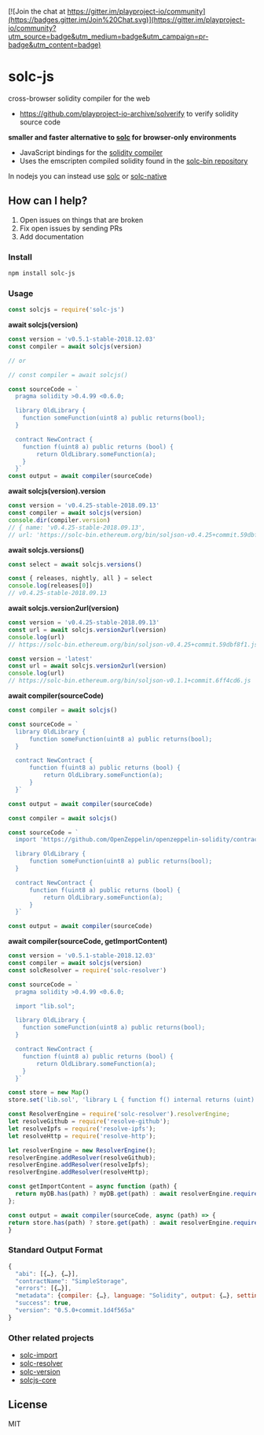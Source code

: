 [![Join the chat at https://gitter.im/playproject-io/community](https://badges.gitter.im/Join%20Chat.svg)](https://gitter.im/playproject-io/community?utm_source=badge&utm_medium=badge&utm_campaign=pr-badge&utm_content=badge)

# solc-js
cross-browser solidity compiler for the web

* https://github.com/playproject-io-archive/solverify to verify solidity source code

**smaller and faster alternative to [solc](https://www.npmjs.com/package/solc) for browser-only environments**
* JavaScript bindings for the [solidity compiler](https://github.com/ethereum/solidity)
* Uses the emscripten compiled solidity found in the [solc-bin repository](https://github.com/ethereum/solc-bin)

In nodejs you can instead use [solc](https://www.npmjs.com/package/solc) or [solc-native](https://www.npmjs.com/package/solc-native)

## How can I help?

1. Open issues on things that are broken
2. Fix open issues by sending PRs
3. Add documentation

### Install

```sh
npm install solc-js
```

### Usage

```js
const solcjs = require('solc-js')
```
**await solcjs(version)**

```js
const version = 'v0.5.1-stable-2018.12.03'
const compiler = await solcjs(version)

// or

// const compiler = await solcjs()

const sourceCode = `
  pragma solidity >0.4.99 <0.6.0;

  library OldLibrary {
    function someFunction(uint8 a) public returns(bool);
  }

  contract NewContract {
    function f(uint8 a) public returns (bool) {
        return OldLibrary.someFunction(a);
    }
  }`
const output = await compiler(sourceCode)
```

**await solcjs(version).version**

```js
const version = 'v0.4.25-stable-2018.09.13'
const compiler = await solcjs(version)
console.dir(compiler.version)
// { name: 'v0.4.25-stable-2018.09.13',
// url: 'https://solc-bin.ethereum.org/bin/soljson-v0.4.25+commit.59dbf8f1.js' }
```

**await solcjs.versions()**

```js
const select = await solcjs.versions()

const { releases, nightly, all } = select
console.log(releases[0])
// v0.4.25-stable-2018.09.13
```
<!--
```js
const list = ''
const select = await solcjs.versions(list)

const { releases, nightly, all } = select
console.log(releases[0])
``` -->

**await solcjs.version2url(version)**

```js
const version = 'v0.4.25-stable-2018.09.13'
const url = await solcjs.version2url(version)
console.log(url)
// https://solc-bin.ethereum.org/bin/soljson-v0.4.25+commit.59dbf8f1.js
```

```js
const version = 'latest'
const url = await solcjs.version2url(version)
console.log(url)
// https://solc-bin.ethereum.org/bin/soljson-v0.1.1+commit.6ff4cd6.js
```

**await compiler(sourceCode)**

```js
const compiler = await solcjs()

const sourceCode = `
  library OldLibrary {
      function someFunction(uint8 a) public returns(bool);
  }

  contract NewContract {
      function f(uint8 a) public returns (bool) {
          return OldLibrary.someFunction(a);
      }
  }`

const output = await compiler(sourceCode)
```

```js
const compiler = await solcjs()

const sourceCode = `
  import 'https://github.com/OpenZeppelin/openzeppelin-solidity/contracts/math/SafeMath.sol';

  library OldLibrary {
      function someFunction(uint8 a) public returns(bool);
  }

  contract NewContract {
      function f(uint8 a) public returns (bool) {
          return OldLibrary.someFunction(a);
      }
  }`

const output = await compiler(sourceCode)
```

**await compiler(sourceCode, getImportContent)**

```js
const version = 'v0.5.1-stable-2018.12.03'
const compiler = await solcjs(version)
const solcResolver = require('solc-resolver')

const sourceCode = `
  pragma solidity >0.4.99 <0.6.0;

  import "lib.sol";

  library OldLibrary {
    function someFunction(uint8 a) public returns(bool);
  }

  contract NewContract {
    function f(uint8 a) public returns (bool) {
        return OldLibrary.someFunction(a);
    }
  }`

const store = new Map()
store.set('lib.sol', 'library L { function f() internal returns (uint) { return 7; } }')

const ResolverEngine = require('solc-resolver').resolverEngine;
let resolveGithub = require('resolve-github');
let resolveIpfs = require('resolve-ipfs');
let resolveHttp = require('resolve-http');

let resolverEngine = new ResolverEngine();
resolverEngine.addResolver(resolveGithub);
resolverEngine.addResolver(resolveIpfs);
resolverEngine.addResolver(resolveHttp);

const getImportContent = async function (path) {
  return myDB.has(path) ? myDB.get(path) : await resolverEngine.require(path);
};

const output = await compiler(sourceCode, async (path) => {
return store.has(path) ? store.get(path) : await resolverEngine.require(path))
}
```

### Standard Output Format

```js
{
  "abi": [{…}, {…}],
  "contractName": "SimpleStorage",
  "errors": [{…}],
  "metadata": {compiler: {…}, language: "Solidity", output: {…}, settings: {…}, sources: {…}, …},
  "success": true,
  "version": "0.5.0+commit.1d4f565a"
}
```

### Other related projects

* [solc-import](https://github.com/alincode/solc-import)
* [solc-resolver](https://github.com/alincode/solc-resolver)
* [solc-version](https://github.com/alincode/solc-version)
* [solcjs-core](https://github.com/alincode/solcjs-core)


## License

MIT
